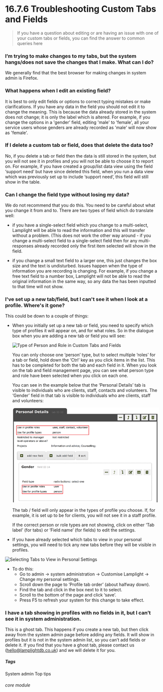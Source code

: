 # 16.7.6 Troubleshooting Custom Tabs and Fields

>  If you have a question about editing or are having an issue with one of your custom tabs or fields, you can find the answer to common queries here

### I’m trying to make changes to my tabs, but the system hangs/does not save the changes that I make. What can I do?  
   
   We generally find that the best browser for making changes in system admin is Firefox.
   
### What happens when I edit an existing field?  

   It is best to only edit fields or options to correct typing mistakes or make clarifications. If you have any data in the field you should not edit it to change the meaning. This is because the data already stored in the system does not change; it is only the label which is altered. For example, if you change the options in a 'gender' field, editing 'male' to 'female', all your service users whose genders are already recorded as 'male' will now show as 'female'.

### If I delete a custom tab or field, does that delete the data too?  

   No, if you delete a tab or field then the data is still stored in the system, but you will not see it in profiles and you will not be able to choose it to report on. For example, if you have created a group/list data view using the field ‘support need’ but have since deleted this field, when you run a data view which was previously set up to include ‘support need’, this field will still show in the table.
   
### Can I change the field type without losing my data?  

   We do not recommend that you do this. You need to be careful about what you change it from and to. 
There are two types of field which do translate well:  
      
   - if you have a single-select field which you change to a multi-select, Lamplight will be able to read the information and this will transfer without a problem. (This does not work the other way around - if you change a multi-select field to a single-select field then for any multi-responses already recorded only the first item selected will show in the field.  
      
   -	if you change a small text field to a larger one, this just changes the box size and the text is undisturbed.
   Issues happen when the type of information you are recording is changing. For example, if you change a free text field to a number box, Lamplight will not be able to read the original information in the same way, so any data the has been inputted to that time will not show.
   
### I've set up a new tab/field, but I can't see it when I look at a profile. Where's it gone?  

   This could be down to a couple of things:
   
   - When you initially set up a new tab or field, you need to specify which type of profiles it will appear on, and for what roles. So in the dialogue box when you are adding a new tab or field you will see:
   
      ![Type of Person and Role in Custom Tabs and Fields](16.7.6a.png)
      
      You can only choose one ‘person’ type, but to select multiple ‘roles’ for a tab or field, hold down the ‘Ctrl’ key as you click items in the list.    This has to be completed for both the tab and each field in it. When you look on the tab and field management page, you can see what person type and role have been selected when you click on each one.
      
      You can see in the example below that the ‘Personal Details’ tab is visible to individuals who are clients, staff, contacts and volunteers. The ‘Gender’ field in that tab is visible to individuals who are clients, staff and volunteers:
      
      ![Type of Person and Role Showing on Tab and Field Lists](16.7.6b.png)
      
      The tab / field will only appear in the types of profile you choose. If, for example, it is set up to be for clients, you will not see it in a staff profile.
      
      If the correct person or role types are not showing, click on either ‘Tab label’ (for tabs) or ‘Field name’ (for fields) to edit the settings. 
   
   - If you have already selected which tabs to view in your personal settings, you will need to tick any new tabs before they will be visible in profiles.
   
   ![Selecting Tabs to View in Personal Settings](16.7.6c.png)
   
   - To do this:
      - Go to admin -> system administration -> Customise Lamplight -> Change my personal settings.
      - Scroll down the page to ‘Profile tab order’ (about halfway down).
      - Find the tab and click in the box next to it to select. 
      - Scroll to the bottom of the page and click ‘save’. 
      - Press F5 to refresh your system for this change to take effect.
      
### I have a tab showing in profiles with no fields in it, but I can’t see it in system administration.

   This is a ghost tab. This happens if you create a new tab, but then click away from the system admin page before adding any fields. It will show in profiles but it is not in the system admin list, so you can’t add fields or delete it. If you find that you have a ghost tab, please contact us (hello@lamplightdb.co.uk) and we will delete it for you.
   
   
##### Tags
System admin
Top tips

###### core module



   


